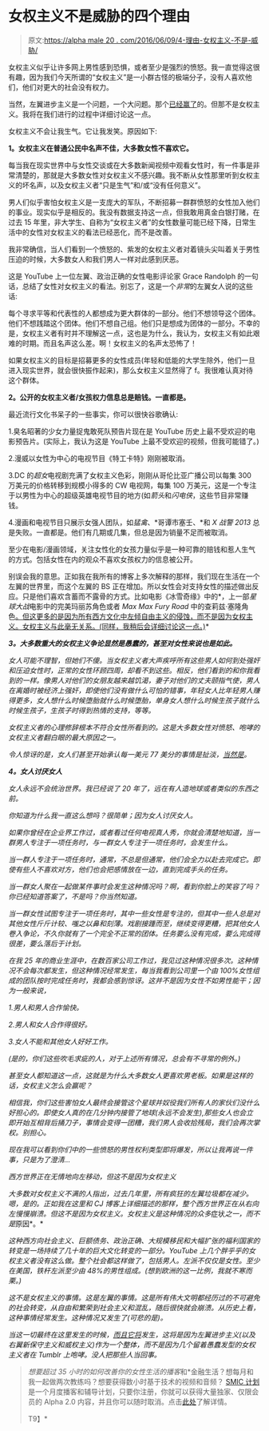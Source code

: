 # 女权主义不是威胁的四个理由

> 原文:[https://alpha male 20 . com/2016/06/09/4-理由-女权主义-不是-威胁/](https://alphamale20.com/2016/06/09/4-reasons-feminism-isnt-threat/)

女权主义似乎让许多网上男性感到恐惧，或者至少是强烈的愤怒。我一直觉得这很有趣，因为我们今天所谓的“女权主义”是一小群古怪的极端分子，没有人喜欢他们，他们对更大的社会没有权力。

当然，左翼进步主义是一个问题，一个大问题。那个[已经赢了](https://blackdragonblog.com/2014/06/29/manosphere-activism/)的。但那不是女权主义。我将在我们进行的过程中详细讨论这一点。

女权主义不会让我生气。它让我发笑。原因如下:

**1。女权主义在普通公民中名声不佳，大多数女性不喜欢它。**

每当我在现实世界中与女性交谈或在大多数新闻视频中观看女性时，有一件事是非常清楚的，那就是大多数女性对女权主义不感兴趣。我不断从女性那里听到女权主义的坏名声，以及女权主义者“只是生气”和/或“没有任何意义”。

男人们似乎害怕女权主义是一支庞大的军队，不断招募一群群愤怒的女性加入他们的事业。现实似乎是相反的。我没有数据支持这一点，但我敢用真金白银打赌，在过去 15 年里，非大学生、自称为“女权主义者”的女性数量可能已经下降，日常生活中的女性对女权主义的看法已经恶化，而不是改善。

我非常确信，当人们看到一个愤怒的、紫发的女权主义者对着镜头尖叫着关于男性压迫的时候，大多数女人和我们男人一样对此感到厌恶。

这是 YouTube 上一位左翼、政治正确的女性电影评论家 Grace Randolph 的一句话，总结了女性对女权主义的看法。别忘了，这是一个*非常*的左翼女人说的这些话:

每个寻求平等和代表性的人都想成为更大群体的一部分。他们不想领导这个团体。他们不想践踏这个团体。他们不想自己组。他们只是想成为团体的一部分。不幸的是，女权主义者有时并不理解这一点，这也是为什么，我认为，女权主义有如此艰难的时期。而且名声这么差。啊！女权主义的名声太恐怖了！

如果女权主义的目标是招募更多的女性成员(年轻和低能的大学生除外，他们一旦进入现实世界，就会很快振作起来)，那么女权主义显然得了 f。我很难认真对待这个群体。

**2。公开的女权主义者/女孩权力信息总是赔钱。一直都是。**

最近流行文化书呆子的一些事实，你可以很快谷歌确认:

1.臭名昭著的少女力量捉鬼敢死队预告片现在是 YouTube 历史上最不受欢迎的电影预告片。(实际上，我认为这是 YouTube 上最不受欢迎的视频，但我可能错了。)

2.漫威以女性为中心的电视节目《特工卡特》刚刚被取消。

3.DC 的*超女*电视剧充满了女权主义色彩，刚刚从哥伦比亚广播公司以每集 300 万美元的价格转移到规模小得多的 CW 电视网，每集 100 万美元，这是一个专注于以男性为中心的超级英雄电视节目的地方(如*箭头*和*闪电侠*，这些节目非常赚钱。

4.漫画和电视节目只展示女强人团队，如*猛禽*、*哥谭市塞壬、*和 *X 战警 2013* 总是失败。一直都是。他们有几期或几集，但总是因为销量不足而被取消。

至少在电影/漫画领域，关注女性化的女孩力量似乎是一种可靠的赔钱和惹人生气的方式。包括女性在内的观众不喜欢女孩权力的信息被公开。

别误会我的意思。正如我在我所有的博客上多次解释的那样，我们现在生活在一个左翼的世界里，而这个左翼的 BS 正在增加。所以女性会对支持女性的描述做出反应。只是他们喜欢含蓄而不露骨的方式。比如电影《冰雪奇缘》中的*，上一部*星球大战*电影中的完美玛丽苏角色或者 *Max Max Fury Road* 中的查莉兹·塞隆角色[。但这更多的是因为所有西方文化中左倾自由主义的侵蚀，而不是因为女权主义。女权主义与此毫无关系。(同样，我稍后会详细讨论这一点。)](https://blackdragonblog.com/2015/06/01/mad-max-fury-road-feminism/)*

***3。大多数重大的女权主义争论显然是愚蠢的，甚至对女性来说也是如此。***

*女人可能不理智，但她们不傻。当女权主义者大声疾呼所有这些男人如何到处强奸和压迫女性时，正常的女性环顾四周，却看不到这些。相反，他们看到的和你我看到的一样。像男人对他们的女朋友越来越饥渴，妻子对他们的丈夫颐指气使，男人在离婚时被经济上强奸，即使他们没有做什么可怕的错事，年轻女人比年轻男人赚得更多，女人想什么时候堕胎就什么时候堕胎，单身女人想什么时候生孩子就什么时候生孩子，生孩子时得到热情的支持，等等。*

*女权主义者的心理修辞根本不符合女性所看到的。这是大多数女性对愤怒、咆哮的女权主义者翻白眼的最大原因之一。*

*令人惊讶的是，女人们甚至开始承认每一美元 77 美分的事情是扯淡，[当然是](https://www.youtube.com/watch?v=1oqyrflOQFc)。*

***4。女人讨厌女人***

*女人永远不会统治世界。我已经说了 20 年了，远在有人造地球或者类似的东西之前。*

*你知道为什么我一直这么想吗？很简单；因为女人讨厌女人。*

*如果你曾经在企业界工作过，或者看过任何电视真人秀，你就会清楚地知道，当一群男人专注于一项任务时，与一群女人专注于一项任务时，会发生什么。*

*当一群人专注于一项任务时，通常，不总是但通常，他们会全力以赴去完成它。即使有些人不喜欢对方，他们也会把感情放在一边，直到完成手头的任务。*

*当一群女人聚在一起做某件事时会发生这种情况吗？啊，看到你脸上的笑容了吗？你已经知道答案了，不是吗？你当然知道。*

*当一群女性试图专注于一项任务时，其中一些女性是专注的，但其中一些人总是对其他女性斤斤计较、嗤之以鼻和刻薄。戏剧接踵而至，继续变得更糟，把其他女人卷入争论，不久你就有了一个完全不正常的团体。任务要么没有完成，要么完成得很差，要么落后于计划。*

*在我 25 年的商业生涯中，在数百家公司工作过，我见过这种情况很多次。这种情况不会每次都发生，但这种情况经常发生，每当我看到公司里一个由 100%女性组成的团队按时完成任务时，我都会感到惊讶。这并不是因为女性不如男性能干；因为一般来说，*

*1.男人和男人合作愉快。*

*2.男人和女人合作得很好。*

*3.女人不能和其他女人好好工作。*

*(是的，你们这些吹毛求疵的人，对于上述所有情况，总会有不寻常的例外。)*

*甚至女人都知道这一点，这就是为什么大多数女人更喜欢男老板。如果是这样的话，女权主义怎么会赢呢？*

*相信我，你们这些害怕女人最终会接管这个星球并奴役我们所有人的家伙们没什么好担心的。即使女人真的在几分钟内接管了地球(永远不会发生),那些女人也会立即开始互相背后捅刀子，事情会变得一团糟，我们男人会收拾残局，我们会再次掌权。别担心。*

*现在我可以看到你们中的一些愤怒的男性权利类型即将爆发，所以让我再说一件事，只是为了澄清...*

*西方世界正在无情地向左移动，但这不是因为女权主义*

*大多数对女权主义不满的人指出，过去几年里，所有疯狂的左翼垃圾都在减少。嗯，是的。正如我在这里和 CJ 博客上详细描述的那样，整个西方世界正在从右向左慢慢崩溃。但这不是因为女权主义。女权主义是这种情况的众多*症状*之一，而不是*原因*。*

*这种西方向社会主义、巨额债务、政治正确、大规模移民和大幅扩张的福利国家的转变是一场持续了几十年的巨大文化转变的一部分。YouTube 上几个胖乎乎的女权主义者没有这么做。整个社会都这样做了，包括男人。左派不仅仅是女性。至少在美国，铁杆左派至少由 48%的男性组成。(想到欧洲的这一比例，我就不寒而栗。)*

*这不是女权主义的事情。这是左翼的事情。这是所有伟大文明都经历过的不可避免的社会转变，从自由和繁荣到社会主义和混乱，随后很快就会崩溃。从历史上看，这种事情经常发生。这种情况又发生了(可悲的是)。*

*当这一切最终在这里发生的时候，[而且它将](http://calebjonesblog.com/how-bad-will-it-get-what-exactly-will-happen/)发生，这将是因为左翼进步主义(以及右翼新保守主义和威权主义)作为一个整体，而不是因为几个留着愚蠢发型的女权主义者在 Tumblr 上咆哮。没人把那些人当回事。*

> *想要超过 35 小时的如何改善你的女性生活的播客*和*金融生活？想每月和我一起做两次教练吗？想要获得数小时基于技术的视频和音频？ [SMIC 计划](https://alphamale20.kartra.com/page/vIL17)是一个月度播客和辅导计划，只要你注册，你就可以获得大量独家、仅限会员的 Alpha 2.0 内容，并且你可以随时取消。点击[此处](https://alphamale20.kartra.com/page/vIL17)了解详情。
> 
> T9】*